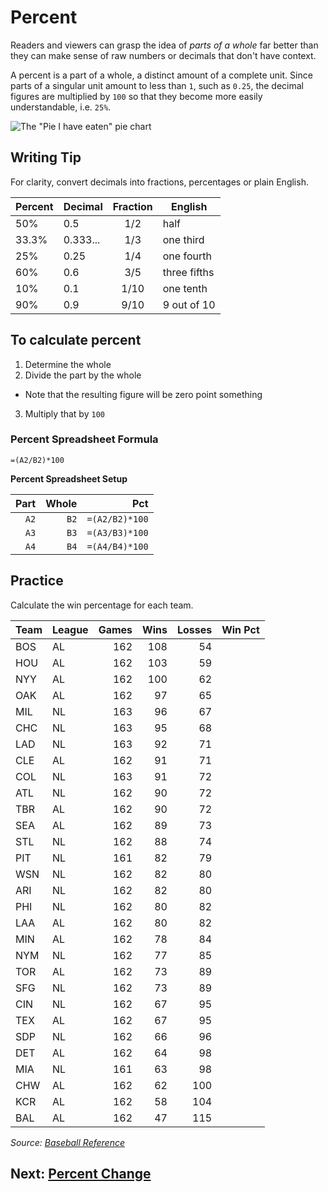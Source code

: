 # Percent
Readers and viewers can grasp the idea of *parts of a whole* far better than they can make sense of raw numbers or decimals that don't have context.

A percent is a part of a whole, a distinct amount of a complete unit. Since parts of a singular unit amount to less than `1`, such as `0.25`, the decimal figures are multiplied by `100` so that they become more easily understandable, i.e. `25%`.

![The "Pie I have eaten" pie chart](https://i1.wp.com/flowingdata.com/wp-content/uploads/2008/09/Pie-I-have-Eaten.jpg)

## Writing Tip
For clarity, convert decimals into fractions, percentages or plain English.

|Percent|Decimal|Fraction|English|
|:--|--|:--:|--|
|50%|0.5|1/2|half|
|33.3%|0.333...|1/3|one third|
|25%|0.25|1/4|one fourth|
|60%|0.6|3/5|three fifths|
|10%|0.1|1/10|one tenth|
|90%|0.9|9/10|9 out of 10|

## To calculate percent
1. Determine the whole
2. Divide the part by the whole
- Note that the resulting figure will be zero point something
3. Multiply that by `100`

### Percent Spreadsheet Formula
`=(A2/B2)*100`

**Percent Spreadsheet Setup**

| Part | Whole | Pct |
|--:|--:|--:|
|`A2`|`B2`|`=(A2/B2)*100`|
|`A3`|`B3`|`=(A3/B3)*100`|
|`A4`|`B4`|`=(A4/B4)*100`|

## Practice
Calculate the win percentage for each team.

|Team|League|Games|Wins|Losses|Win Pct|
|:--|:--|--:|--:|--:|--:|
|BOS|AL|162|108|54||
|HOU|AL|162|103|59||
|NYY|AL|162|100|62||
|OAK|AL|162|97|65||
|MIL|NL|163|96|67||
|CHC|NL|163|95|68||
|LAD|NL|163|92|71||
|CLE|AL|162|91|71||
|COL|NL|163|91|72||
|ATL|NL|162|90|72||
|TBR|AL|162|90|72||
|SEA|AL|162|89|73||
|STL|NL|162|88|74||
|PIT|NL|161|82|79||
|WSN|NL|162|82|80||
|ARI|NL|162|82|80||
|PHI|NL|162|80|82||
|LAA|AL|162|80|82||
|MIN|AL|162|78|84||
|NYM|NL|162|77|85||
|TOR|AL|162|73|89||
|SFG|NL|162|73|89||
|CIN|NL|162|67|95||
|TEX|AL|162|67|95||
|SDP|NL|162|66|96||
|DET|AL|162|64|98||
|MIA|NL|161|63|98||
|CHW|AL|162|62|100||
|KCR|AL|162|58|104||
|BAL|AL|162|47|115||

_Source: [Baseball Reference](https://www.baseball-reference.com/leagues/MLB-standings.shtml)_

## Next: [Percent Change](02-percent-change.md)

